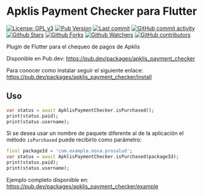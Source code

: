 # Apklis Payment Checker para Flutter

[![License: GPL v3](https://img.shields.io/badge/License-GPLv3-blue.svg)](https://www.gnu.org/licenses/gpl-3.0)
[![Pub Version](https://img.shields.io/pub/v/apklis_payment_checker)](https://pub.dev/packages/apklis_payment_checker)
[![Last commit](https://img.shields.io/github/last-commit/fluttercuba/apklis-payment-checker-flutter.svg?style=flat)](https://github.com/fluttercuba/apklis-payment-checker-flutter/commits)
[![GitHub commit activity](https://img.shields.io/github/commit-activity/m/fluttercuba/apklis-payment-checker-flutter)](https://github.com/fluttercuba/apklis-payment-checker-flutter/commits)
[![Github Stars](https://img.shields.io/github/stars/fluttercuba/apklis-payment-checker-flutter?style=flat&logo=github)](https://github.com/fluttercuba/apklis-payment-checker-flutter/stargazers)
[![Github Forks](https://img.shields.io/github/forks/fluttercuba/apklis-payment-checker-flutter?style=flat&logo=github)](https://github.com/fluttercuba/apklis-payment-checker-flutter/network/members)
[![Github Watchers](https://img.shields.io/github/watchers/fluttercuba/apklis-payment-checker-flutter?style=flat&logo=github)](https://github.com/fluttercuba/apklis-payment-checker-flutter)
[![GitHub contributors](https://img.shields.io/github/contributors/fluttercuba/apklis-payment-checker-flutter)](https://github.com/fluttercuba/apklis-payment-checker-flutter/graphs/contributors)

Plugin de Flutter para el chequeo de pagos de Apklis

Disponible en Pub.dev: <https://pub.dev/packages/apklis_payment_checker>

Para conocer como instalar seguir el siguiente enlace: <https://pub.dev/packages/apklis_payment_checker/install>

## Uso

```dart
var status = await ApklisPaymentChecker.isPurchased();
print(status.paid);
print(status.username);
```

Si se desea usar un nombre de paquete diferente al de la aplicación el método `isPurchased` puede recibirlo como parámetro:

```dart
final packageId = 'com.example.nova.prosalud';
var status = await ApklisPaymentChecker.isPurchased(packageId);
print(status.paid);
print(status.username);
```

Ejemplo completo disponible en: <https://pub.dev/packages/apklis_payment_checker/example>

